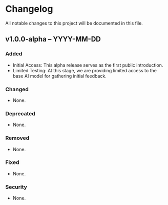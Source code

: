 # Changelog

All notable changes to this project will be documented in this file.

## v1.0.0-alpha – YYYY-MM-DD

### Added
- Initial Access: This alpha release serves as the first public introduction.
- Limited Testing: At this stage, we are providing limited access to the base AI model for gathering initial feedback.

### Changed
- None.

### Deprecated
- None.

### Removed
- None.

### Fixed
- None.

### Security
- None.

